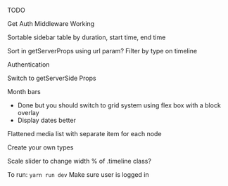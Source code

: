 TODO

Get Auth Middleware Working

Sortable sidebar table by duration, start time, end time

Sort in getServerProps using url param?
Filter by type on timeline

Authentication

Switch to getServerSide Props

Month bars
 - Done but you should switch to grid system using flex box with a block overlay 
 - Display dates better

Flattened media list with separate item for each node

Create your own types

Scale slider to change width % of .timeline class?





To run:
`yarn run dev`
Make sure user is logged in